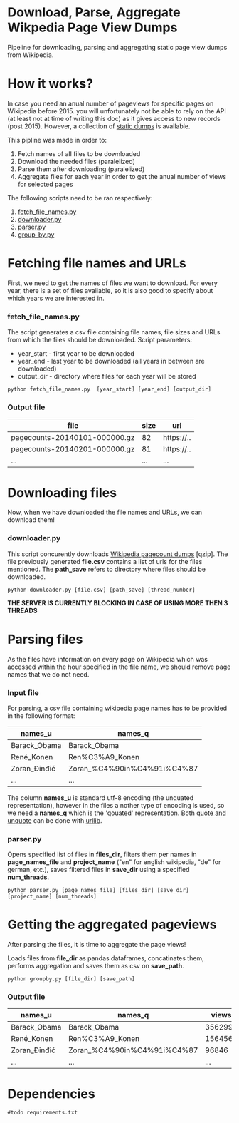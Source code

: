 # Download, Parse, Aggregate Wikpedia Page View Dumps
Pipeline for downloading, parsing and aggregating static page view dumps from Wikipedia.

# How it works?

In case you need an anual number of pageviews for specific pages on Wikipedia before 2015. you will unfortunately not be able to rely on the API (at least not at time of writing this doc) as it gives access to new records (post 2015). However, a collection of [static dumps](https://dumps.wikimedia.org/other/pagecounts-raw/) is available. 

This pipline was made in order to: 

1. Fetch names of all files to be downloaded
2. Download the needed files (paralelized)
3. Parse them after downloading (paralelized)
4. Aggregate files for each year in order to get the anual number of views for selected pages

The following scripts need to be ran respectively:

1. [fetch_file_names.py](https://github.com/gesiscss/wiki-download-parse-page-views/blob/master/fetch_file_names.py)
2. [downloader.py](https://github.com/gesiscss/wiki-download-parse-page-views/blob/master/downloader.py)
3. [parser.py](https://github.com/gesiscss/wiki-download-parse-page-views/blob/master/parser.py)
4. [group_by.py](https://github.com/gesiscss/wiki-download-parse-page-views/blob/master/group_by.py)

# Fetching file names and URLs

First, we need to get the names of files we want to download. For every year, there is a set of files available, so it is also good to specify about which years we are interested in. 

### fetch_file_names.py 

The script generates a csv file containing file names, file sizes and URLs from which the files should be downloaded. Script parameters:
* year_start - first year to be downloaded
* year_end - last year to be downloaded (all years in between are  downloaded)
* output_dir - directory where files for each year will be stored

```{r, engine='bash', count_lines}
python fetch_file_names.py  [year_start] [year_end] [output_dir]
```
### Output file

file | size |url |
--- |--- |--- |
pagecounts-20140101-000000.gz |82| https://.. |
pagecounts-20140201-000000.gz |81| https://.. |
... | ... | ... |

# Downloading files

Now, when we have downloaded the file names and URLs, we can download them! 

### downloader.py 

This script concurently downloads [Wikipedia pagecount dumps](https://dumps.wikimedia.org/other/pagecounts-raw/) [qzip]. The file previously generated **file.csv** contains a list of urls for the files mentioned. The **path_save** refers to directory where files should be downloaded. 

```{r, engine='bash', count_lines}
python downloader.py [file.csv] [path_save] [thread_number]
```
**THE SERVER IS CURRENTLY BLOCKING IN CASE OF USING MORE THEN 3 THREADS**

# Parsing files

As the files have information on every page on Wikipedia which was accessed within the hour specified in the file name, we should remove page names that we do not need.

### Input file

For parsing, a csv file containing wikipedia page names has to be provided in the following format:

names_u | names_q |
--- |--- |
Barack_Obama |Barack_Obama| 
René_Konen |Ren%C3%A9_Konen| 
Zoran_Đinđić |Zoran_%C4%90in%C4%91i%C4%87|
... | ... | 

The column **names_u** is standard utf-8 encoding (the unquated representation), however in the files a nother type of encoding is used, so we need a **names_q** which is the 'qouated' representation. Both [quote and unquote](https://stackoverflow.com/questions/300445/how-to-unquote-a-urlencoded-unicode-string-in-python) can be done with [urllib](https://docs.python.org/2/library/urllib.html).

### parser.py

Opens specified list of files in **files_dir**, filters them per names in **page_names_file** and **project_name** ("en" for english wikipedia, "de" for german, etc.), saves filtered files in **save_dir** using
a specified **num_threads**.

```{r, engine='bash', count_lines}
python parser.py [page_names_file] [files_dir] [save_dir] [project_name] [num_threads]
```

# Getting the aggregated pageviews

After parsing the files, it is time to aggregate the page views! 

Loads files from **file_dir** as pandas dataframes, concatinates them, performs aggregation and saves them as csv on **save_path**. 

```{r, engine='bash', count_lines}
python groupby.py [file_dir] [save_path] 
```

### Output file

names_u | names_q | views |
--- |--- | --- |
Barack_Obama |Barack_Obama| 3562998 | 
René_Konen |Ren%C3%A9_Konen| 156456 |
Zoran_Đinđić |Zoran_%C4%90in%C4%91i%C4%87| 96846 |
... | ... | ... |

# Dependencies

```{r, engine='bash', count_lines}
#todo requirements.txt
```
